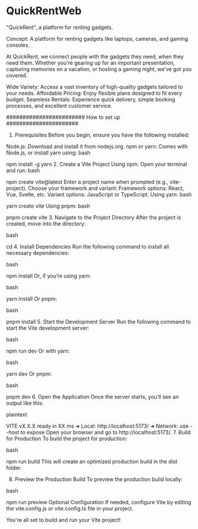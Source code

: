 # QuickRentWeb
"QuickRent", a platform for renting gadgets.

Concept: A platform for renting gadgets like laptops, cameras, and gaming
consoles.

At QuickRent, we connect people with the gadgets they need, when they need them. Whether you're gearing up for an important presentation, capturing memories on a vacation, or hosting a gaming night, we’ve got you covered.

Wide Variety: Access a vast inventory of high-quality gadgets tailored to your needs.
Affordable Pricing: Enjoy flexible plans designed to fit every budget.
Seamless Rentals: Experience quick delivery, simple booking processes, and excellent customer service.




######################## How to set up ######################
1. Prerequisites
Before you begin, ensure you have the following installed:

Node.js: Download and install it from nodejs.org.
npm or yarn: Comes with Node.js, or install yarn using:
bash

npm install -g yarn
2. Create a Vite Project
Using npm:
Open your terminal and run:
bash

npm create vite@latest
Enter a project name when prompted (e.g., vite-project).
Choose your framework and variant:
Framework options: React, Vue, Svelte, etc.
Variant options: JavaScript or TypeScript.
Using yarn:
bash

yarn create vite
Using pnpm:
bash

pnpm create vite
3. Navigate to the Project Directory
After the project is created, move into the directory:

bash

cd <project-name>
4. Install Dependencies
Run the following command to install all necessary dependencies:

bash

npm install
Or, if you’re using yarn:

bash

yarn install
Or pnpm:

bash

pnpm install
5. Start the Development Server
Run the following command to start the Vite development server:

bash

npm run dev
Or with yarn:

bash

yarn dev
Or pnpm:

bash

pnpm dev
6. Open the Application
Once the server starts, you’ll see an output like this:

plaintext

VITE vX.X.X  ready in XX ms
➜  Local:   http://localhost:5173/
➜  Network: use --host to expose
Open your browser and go to http://localhost:5173/.
7. Build for Production
To build the project for production:

bash

npm run build
This will create an optimized production build in the dist folder.

8. Preview the Production Build
To preview the production build locally:

bash

npm run preview
Optional Configuration
If needed, configure Vite by editing the vite.config.js or vite.config.ts file in your project.

You're all set to build and run your Vite project!
